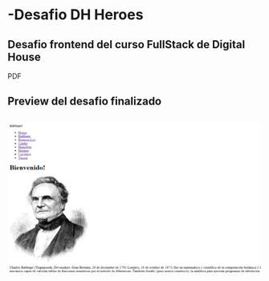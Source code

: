 # -Desafio DH Heroes

## Desafio frontend del curso FullStack de Digital House

PDF</a>

<h2>Preview del desafio finalizado<h2>

<img src="https://github.com/adriramone90/Heroes/blob/master/public/img/preview.png">
